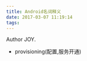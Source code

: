 ```yaml
---
title: Android名词释义
date: 2017-03-07 11:19:14
tags:
---
```

Author JOY.
<!-- excerpt -->
* provisioning(配置,服务开通)
